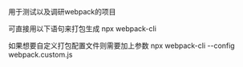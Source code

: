 <!--
 * @Name: 
 * @Description: 
 * @Author: 刘燕保
 * @Date: 2021-08-22 15:06:47
-->
用于测试以及调研webpack的项目

可直接用以下语句来打包生成
npx webpack-cli

如果想要自定义打包配置文件则需要加上参数
npx webpack-cli --config webpack.custom.js
